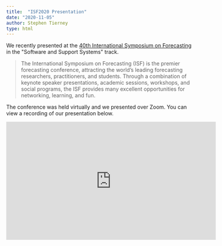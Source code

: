```yaml
---
title:  "ISF2020 Presentation"
date: "2020-11-05"
author: Stephen Tierney
type: html
---
```


<p>
We recently presented at the <a href="https://isf.forecasters.org">40th International Symposium on Forecasting</a> in
the "Software and Support Systems" track.
</p>

<blockquote class="blockquote border-left pl-3 text-muted">
<p class="small">
The International Symposium on Forecasting (ISF) is the premier forecasting conference, attracting the world’s leading forecasting researchers, practitioners, and students. Through a combination of keynote speaker presentations, academic sessions, workshops, and social programs, the ISF provides many excellent opportunities for networking, learning, and fun.
</p>
</blockquote>

<p>
The conference was held virtually and we presented over Zoom. You can view a recording of our presentation below.
</p>

<iframe width="560" height="315" src="https://www.youtube.com/embed/dMO7afG2G8s" frameborder="0" allow="accelerometer; autoplay; clipboard-write; encrypted-media; gyroscope; picture-in-picture" allowfullscreen></iframe>


